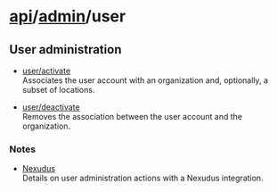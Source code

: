 # [api](..)/[admin](.)/user

## User administration

* [user/activate](user/activate)<br/>
Associates the user account with an organization and, optionally, a subset of locations.

* [user/deactivate](user/deactivate)<br/>
Removes the association between the user account and the organization.

### Notes

* [Nexudus](user/nexudus)<br/>
Details on user administration actions with a Nexudus integration.
